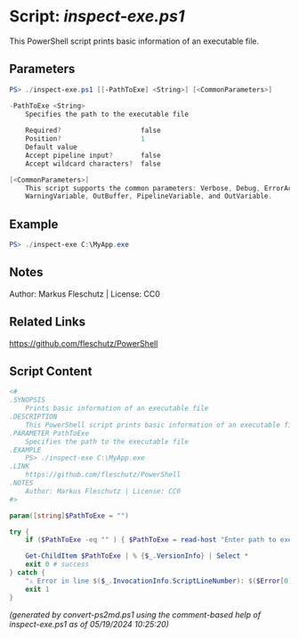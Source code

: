 Script: *inspect-exe.ps1*
========================

This PowerShell script prints basic information of an executable file.

Parameters
----------
```powershell
PS> ./inspect-exe.ps1 [[-PathToExe] <String>] [<CommonParameters>]

-PathToExe <String>
    Specifies the path to the executable file
    
    Required?                    false
    Position?                    1
    Default value                
    Accept pipeline input?       false
    Accept wildcard characters?  false

[<CommonParameters>]
    This script supports the common parameters: Verbose, Debug, ErrorAction, ErrorVariable, WarningAction, 
    WarningVariable, OutBuffer, PipelineVariable, and OutVariable.
```

Example
-------
```powershell
PS> ./inspect-exe C:\MyApp.exe

```

Notes
-----
Author: Markus Fleschutz | License: CC0

Related Links
-------------
https://github.com/fleschutz/PowerShell

Script Content
--------------
```powershell
<#
.SYNOPSIS
	Prints basic information of an executable file
.DESCRIPTION
	This PowerShell script prints basic information of an executable file.
.PARAMETER PathToExe
	Specifies the path to the executable file
.EXAMPLE
	PS> ./inspect-exe C:\MyApp.exe
.LINK
	https://github.com/fleschutz/PowerShell
.NOTES
	Author: Markus Fleschutz | License: CC0
#>

param([string]$PathToExe = "")

try {
	if ($PathToExe -eq "" ) { $PathToExe = read-host "Enter path to executable file" }

	Get-ChildItem $PathToExe | % {$_.VersionInfo} | Select *
	exit 0 # success
} catch {
	"⚠️ Error in line $($_.InvocationInfo.ScriptLineNumber): $($Error[0])"
	exit 1
}
```

*(generated by convert-ps2md.ps1 using the comment-based help of inspect-exe.ps1 as of 05/19/2024 10:25:20)*
